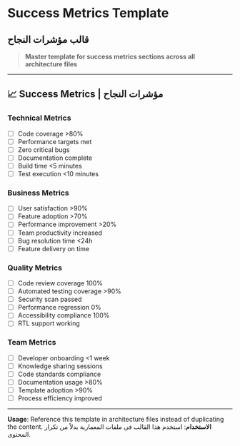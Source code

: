 # Success Metrics Template
## قالب مؤشرات النجاح

> **Master template for success metrics sections across all architecture files**

---

## 📈 **Success Metrics | مؤشرات النجاح**

### **Technical Metrics**
- [ ] Code coverage >80%
- [ ] Performance targets met
- [ ] Zero critical bugs
- [ ] Documentation complete
- [ ] Build time <5 minutes
- [ ] Test execution <10 minutes

### **Business Metrics**
- [ ] User satisfaction >90%
- [ ] Feature adoption >70%
- [ ] Performance improvement >20%
- [ ] Team productivity increased
- [ ] Bug resolution time <24h
- [ ] Feature delivery on time

### **Quality Metrics**
- [ ] Code review coverage 100%
- [ ] Automated testing coverage >90%
- [ ] Security scan passed
- [ ] Performance regression 0%
- [ ] Accessibility compliance 100%
- [ ] RTL support working

### **Team Metrics**
- [ ] Developer onboarding <1 week
- [ ] Knowledge sharing sessions
- [ ] Code standards compliance
- [ ] Documentation usage >80%
- [ ] Template adoption >90%
- [ ] Process efficiency improved

---

**Usage**: Reference this template in architecture files instead of duplicating the content.
**الاستخدام**: استخدم هذا القالب في ملفات المعمارية بدلاً من تكرار المحتوى.
